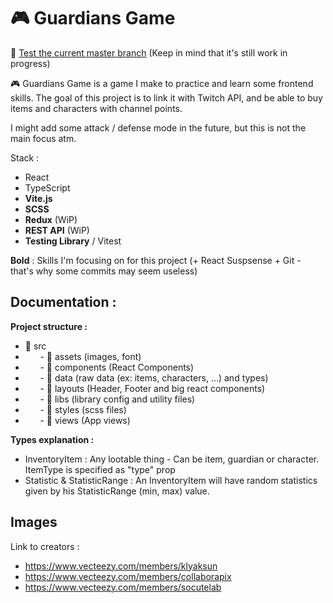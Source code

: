 # 🎮 Guardians Game

🔗 [Test the current master branch](https://guardian-game-9t5m1h754-maxthizeau.vercel.app/)
(Keep in mind that it's still work in progress)

🎮 Guardians Game is a game I make to practice and learn some frontend skills.
The goal of this project is to link it with Twitch API, and be able to buy items and characters with channel points.

I might add some attack / defense mode in the future, but this is not the main focus atm.

Stack :

- React
- TypeScript
- **Vite.js**
- **SCSS**
- **Redux** (WiP)
- **REST API** (WiP)
- **Testing Library** / Vitest

**Bold** : Skills I'm focusing on for this project (+ React Suspsense + Git - that's why some commits may seem useless)

## Documentation :

**Project structure :**

- 📁 src
- &nbsp;&nbsp;&nbsp;&nbsp;&nbsp;&nbsp;- 📁 assets (images, font)
- &nbsp;&nbsp;&nbsp;&nbsp;&nbsp;&nbsp;- 📁 components (React Components)
- &nbsp;&nbsp;&nbsp;&nbsp;&nbsp;&nbsp;- 📁 data (raw data (ex: items, characters, ...) and types)
- &nbsp;&nbsp;&nbsp;&nbsp;&nbsp;&nbsp;- 📁 layouts (Header, Footer and big react components)
- &nbsp;&nbsp;&nbsp;&nbsp;&nbsp;&nbsp;- 📁 libs (library config and utility files)
- &nbsp;&nbsp;&nbsp;&nbsp;&nbsp;&nbsp;- 📁 styles (scss files)
- &nbsp;&nbsp;&nbsp;&nbsp;&nbsp;&nbsp;- 📁 views (App views)

**Types explanation :**

- InventoryItem : Any lootable thing - Can be item, guardian or character. ItemType is specified as "type" prop
- Statistic & StatisticRange : An InventoryItem will have random statistics given by his StatisticRange (min, max) value.

## Images

Link to creators :

- https://www.vecteezy.com/members/klyaksun
- https://www.vecteezy.com/members/collaborapix
- https://www.vecteezy.com/members/socutelab
